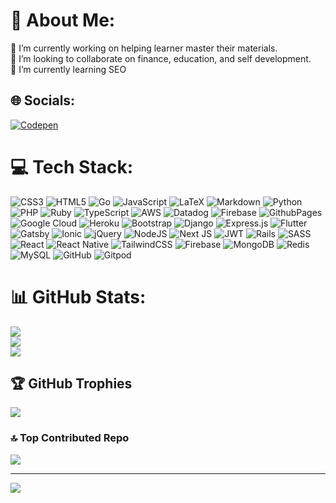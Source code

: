 # 💫 About Me:
🔭 I’m currently working on helping learner master their materials.<br>👯 I’m looking to collaborate on finance, education, and self development.<br>🌱 I’m currently learning SEO

## 🌐 Socials:
[![Codepen](https://img.shields.io/badge/Codepen-000000?style=flate&logo=codepen&logoColor=white)](https://codepen.io/tickle-tickle) 

# 💻 Tech Stack:
![CSS3](https://img.shields.io/badge/css3-%231572B6.svg?style=flate&logo=css3&logoColor=white) ![HTML5](https://img.shields.io/badge/html5-%23E34F26.svg?style=flate&logo=html5&logoColor=white) ![Go](https://img.shields.io/badge/go-%2300ADD8.svg?style=flate&logo=go&logoColor=white) ![JavaScript](https://img.shields.io/badge/javascript-%23323330.svg?style=flate&logo=javascript&logoColor=%23F7DF1E) ![LaTeX](https://img.shields.io/badge/latex-%23008080.svg?style=flate&logo=latex&logoColor=white) ![Markdown](https://img.shields.io/badge/markdown-%23000000.svg?style=flate&logo=markdown&logoColor=white) ![Python](https://img.shields.io/badge/python-3670A0?style=flate&logo=python&logoColor=ffdd54) ![PHP](https://img.shields.io/badge/php-%23777BB4.svg?style=flate&logo=php&logoColor=white) ![Ruby](https://img.shields.io/badge/ruby-%23CC342D.svg?style=flate&logo=ruby&logoColor=white) ![TypeScript](https://img.shields.io/badge/typescript-%23007ACC.svg?style=flate&logo=typescript&logoColor=white) ![AWS](https://img.shields.io/badge/AWS-%23FF9900.svg?style=flate&logo=amazon-aws&logoColor=white) ![Datadog](https://img.shields.io/badge/datadog-%23632CA6.svg?style=flate&logo=datadog&logoColor=white) ![Firebase](https://img.shields.io/badge/firebase-%23039BE5.svg?style=flate&logo=firebase) ![GithubPages](https://img.shields.io/badge/github%20pages-121013?style=flate&logo=github&logoColor=white) ![Google Cloud](https://img.shields.io/badge/GoogleCloud-%234285F4.svg?style=flate&logo=google-cloud&logoColor=white) ![Heroku](https://img.shields.io/badge/heroku-%23430098.svg?style=flate&logo=heroku&logoColor=white) ![Bootstrap](https://img.shields.io/badge/bootstrap-%238511FA.svg?style=flate&logo=bootstrap&logoColor=white) ![Django](https://img.shields.io/badge/django-%23092E20.svg?style=flate&logo=django&logoColor=white) ![Express.js](https://img.shields.io/badge/express.js-%23404d59.svg?style=flate&logo=express&logoColor=%2361DAFB) ![Flutter](https://img.shields.io/badge/Flutter-%2302569B.svg?style=flate&logo=Flutter&logoColor=white) ![Gatsby](https://img.shields.io/badge/Gatsby-%23663399.svg?style=flate&logo=gatsby&logoColor=white) ![Ionic](https://img.shields.io/badge/Ionic-%233880FF.svg?style=flate&logo=Ionic&logoColor=white) ![jQuery](https://img.shields.io/badge/jquery-%230769AD.svg?style=flate&logo=jquery&logoColor=white) ![NodeJS](https://img.shields.io/badge/node.js-6DA55F?style=flate&logo=node.js&logoColor=white) ![Next JS](https://img.shields.io/badge/Next-black?style=flate&logo=next.js&logoColor=white) ![JWT](https://img.shields.io/badge/JWT-black?style=flate&logo=JSON%20web%20tokens) ![Rails](https://img.shields.io/badge/rails-%23CC0000.svg?style=flate&logo=ruby-on-rails&logoColor=white) ![SASS](https://img.shields.io/badge/SASS-hotpink.svg?style=flate&logo=SASS&logoColor=white) ![React](https://img.shields.io/badge/react-%2320232a.svg?style=flate&logo=react&logoColor=%2361DAFB) ![React Native](https://img.shields.io/badge/react_native-%2320232a.svg?style=flate&logo=react&logoColor=%2361DAFB) ![TailwindCSS](https://img.shields.io/badge/tailwindcss-%2338B2AC.svg?style=flate&logo=tailwind-css&logoColor=white) ![Firebase](https://img.shields.io/badge/firebase-a08021?style=flate&logo=firebase&logoColor=ffcd34) ![MongoDB](https://img.shields.io/badge/MongoDB-%234ea94b.svg?style=flate&logo=mongodb&logoColor=white) ![Redis](https://img.shields.io/badge/redis-%23DD0031.svg?style=flate&logo=redis&logoColor=white) ![MySQL](https://img.shields.io/badge/mysql-4479A1.svg?style=flate&logo=mysql&logoColor=white) ![GitHub](https://img.shields.io/badge/github-%23121011.svg?style=flate&logo=github&logoColor=white) ![Gitpod](https://img.shields.io/badge/gitpod-f06611.svg?style=flate&logo=gitpod&logoColor=white)

# 📊 GitHub Stats:
![](https://github-readme-stats.vercel.app/api?username=justanotherkevin&theme=dark&hide_border=true&include_all_commits=true&count_private=true)<br/>
![](https://github-readme-streak-stats.herokuapp.com/?user=justanotherkevin&theme=dark&hide_border=true)<br/>
![](https://github-readme-stats.vercel.app/api/top-langs/?username=justanotherkevin&theme=dark&hide_border=true&include_all_commits=true&count_private=true&layout=compact)

## 🏆 GitHub Trophies
![](https://github-profile-trophy.vercel.app/?username=justanotherkevin&theme=vue&no-frame=true&no-bg=true&margin-w=4)

### 🔝 Top Contributed Repo
![](https://github-contributor-stats.vercel.app/api?username=justanotherkevin&limit=5&theme=dark&combine_all_yearly_contributions=true)

---
[![](https://visitcount.itsvg.in/api?id=justanotherkevin&icon=5&color=1)](https://visitcount.itsvg.in)

<!-- Proudly created with GPRM ( https://gprm.itsvg.in ) -->
